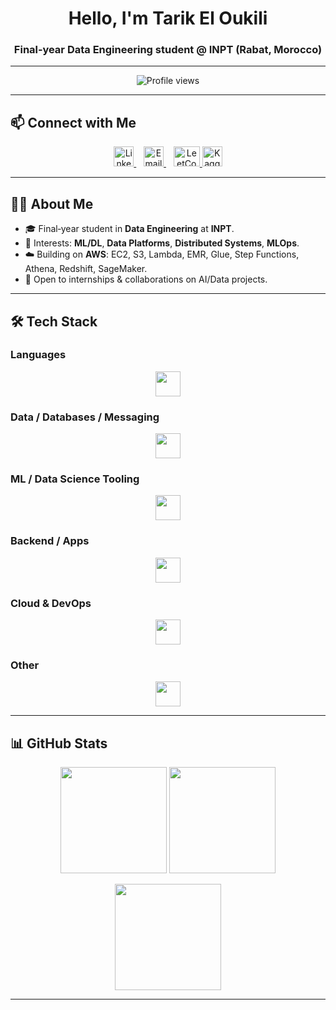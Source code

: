 <!-- Profile README — @TarikEloukili -->

<!-- ======= Banner ======= -->
<!-- Option A: Static header image in your repo root -->
<h1 align="center">Hello, I'm Tarik El Oukili</h1>

<!-- Option B: Local animated GIF banner (upload to /assets/banner.gif in this repo) -->
<!-- <p align="center"><img src="assets/banner.gif" alt="Tarik El Oukili — banner" /></p> -->



<h3 align="center">Final‑year Data Engineering student @ INPT (Rabat, Morocco)</h3>

--- 

<p align="center">
  <img src="https://komarev.com/ghpvc/?username=TarikEloukili&label=Profile%20Views&color=0e75b6&style=flat" alt="Profile views" />
</p>



---

## 📫 Connect with Me

<p align="center">
  <!-- Skill Icons: linkedin, gmail are available; Kaggle/LeetCode are not in Skill Icons -->
  <a href="https://www.linkedin.com/in/tarik-el-oukili/" target="_blank" title="LinkedIn">
    <img src="https://skillicons.dev/icons?i=linkedin" height="32" alt="LinkedIn"/>
  </a>
  &nbsp;&nbsp;
  <a href="mailto:tarik.eloukili@outlook.com" target="_blank" title="Email">
    <img src="https://skillicons.dev/icons?i=gmail" height="32" alt="Email"/>
  </a>
  &nbsp;&nbsp;
  <!-- Keep LeetCode/Kaggle as text links so we stay 100% Skill Icons for images -->
  <a href="https://leetcode.com/u/Tarik_El_Oukili/" target="_blank">
    <img src="https://raw.githubusercontent.com/rahuldkjain/github-profile-readme-generator/master/src/images/icons/Social/leet-code.svg" height="32" width="42" alt="LeetCode"/>
  </a>
  <a href="https://www.kaggle.com/tarikeloukili" target="_blank">
    <img src="https://img.icons8.com/windows/32/1FB6FF/kaggle.png" height="32" width="32" alt="Kaggle"/>
  </a>

</p>

---

## 🙋‍♂️ About Me
- 🎓 Final‑year student in **Data Engineering** at **INPT**.
- 🔭 Interests: **ML/DL**, **Data Platforms**, **Distributed Systems**, **MLOps**.
- ☁️ Building on **AWS**: EC2, S3, Lambda, EMR, Glue, Step Functions, Athena, Redshift, SageMaker.
- 🤝 Open to internships & collaborations on AI/Data projects.

---

## 🛠️ Tech Stack

<!-- Tip: perline condenses rows; theme can be 'dark' (default) or 'light' -->
### Languages
<p align="center">
  <img src="https://skillicons.dev/icons?i=python,java,js,scala,r,c,bash&perline=12" height="40" />
</p>

### Data / Databases / Messaging
<p align="center">
  <img src="https://skillicons.dev/icons?i=postgres,mysql,mongodb,dynamodb,redis,kafka&perline=12" height="40" />
</p>

### ML / Data Science Tooling
<p align="center">
  <!-- sklearn, pytorch, tensorflow are available; add opencv + jupyter + anaconda for DS workflow -->
  <img src="https://skillicons.dev/icons?i=sklearn,tensorflow,opencv,anaconda&perline=12" height="40" />
</p>

### Backend / Apps
<p align="center">
  <img src="https://skillicons.dev/icons?i=django,fastapi,flask,react&perline=12" height="40" />
</p>

### Cloud & DevOps
<p align="center">
  <img src="https://skillicons.dev/icons?i=aws,docker,git,linux&perline=12" height="40" />
</p>

### Other
<p align="center">
  <img src="https://skillicons.dev/icons?i=latex&perline=12" height="40" />
</p>

---

## 📊 GitHub Stats
<p align="center">
  <img src="https://github-readme-stats.vercel.app/api?username=TarikEloukili&theme=radical&hide_border=false&include_all_commits=true&count_private=true" height="170" />
  <img src="https://github-readme-streak-stats.herokuapp.com/?user=TarikEloukili&theme=radical&hide_border=false" height="170" />
</p>

<!-- Optional: top languages (be mindful it looks at public repos only) -->
<p align="center">
  <img src="https://github-readme-stats.vercel.app/api/top-langs/?username=TarikEloukili&layout=compact&theme=radical&hide_border=false&langs_count=8" height="170" />
</p>

---



